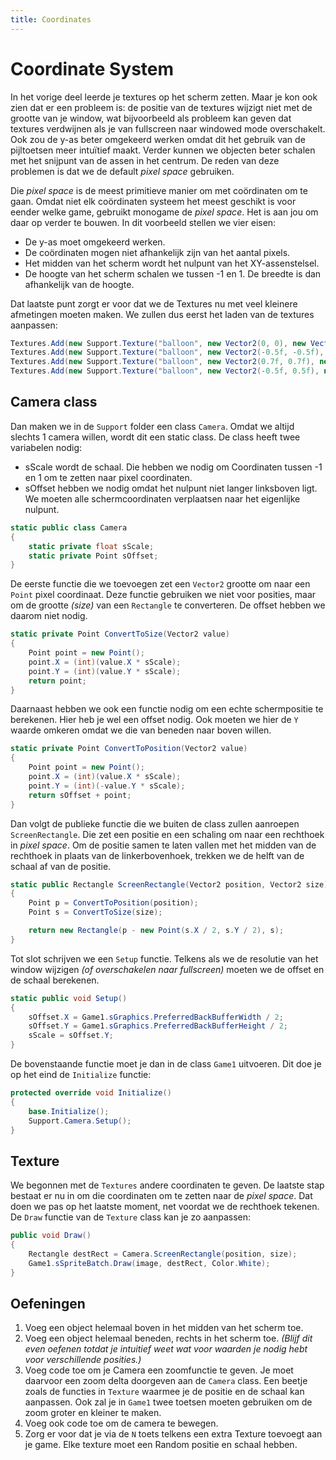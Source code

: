 ```yaml
---
title: Coordinates
---
```



# Coordinate System

In het vorige deel leerde je textures op het scherm zetten. Maar je kon ook zien dat er een probleem is: de positie van de textures wijzigt niet met de grootte van je window, wat bijvoorbeeld als probleem kan geven dat textures verdwijnen als je van fullscreen naar windowed mode overschakelt. Ook zou de y-as beter omgekeerd werken omdat dit het gebruik van de pijltoetsen meer intuïtief maakt. Verder kunnen we objecten beter schalen met het snijpunt van de assen in het centrum. 
De reden van deze problemen is dat we de default _pixel space_ gebruiken.

Die _pixel space_ is de meest primitieve manier om met coördinaten om te gaan. Omdat niet elk coördinaten systeem het meest geschikt is voor eender welke game, gebruikt monogame de _pixel space_. Het is aan jou om daar op verder te bouwen. In dit voorbeeld stellen we vier eisen:
- De y-as moet omgekeerd werken.
- De coördinaten mogen niet afhankelijk zijn van het aantal pixels.
- Het midden van het scherm wordt het nulpunt van het XY-assenstelsel.
- De hoogte van het scherm schalen we tussen -1 en 1. De breedte is dan afhankelijk van de hoogte.

Dat laatste punt zorgt er voor dat we de Textures nu met veel kleinere afmetingen moeten maken.  We zullen dus eerst het laden van de textures aanpassen:

```csharp
Textures.Add(new Support.Texture("balloon", new Vector2(0, 0), new Vector2(0.3f, 0.3f)));
Textures.Add(new Support.Texture("balloon", new Vector2(-0.5f, -0.5f), new Vector2(0.3f, 0.3f)));
Textures.Add(new Support.Texture("balloon", new Vector2(0.7f, 0.7f), new Vector2(0.1f, 0.1f)));
Textures.Add(new Support.Texture("balloon", new Vector2(-0.5f, 0.5f), new Vector2(0.4f, 0.2f)));
```

## Camera class

Dan maken we in de `Support` folder een class `Camera`. Omdat we altijd slechts 1 camera willen, wordt dit een static class. De class heeft twee variabelen nodig:
- sScale wordt de schaal. Die hebben we nodig om Coordinaten tussen -1 en 1 om te zetten naar pixel coordinaten.
- sOffset hebben we nodig omdat het nulpunt niet langer linksboven ligt. We moeten alle schermcoordinaten verplaatsen naar het eigenlijke nulpunt.

```csharp
static public class Camera
{
    static private float sScale;
    static private Point sOffset;
}
```

De eerste functie die we toevoegen zet een `Vector2` grootte om naar een `Point` pixel coordinaat. Deze functie gebruiken we niet voor posities, maar om de grootte _(size)_ van een `Rectangle` te converteren. De offset hebben we daarom niet nodig. 

```csharp
static private Point ConvertToSize(Vector2 value)
{
    Point point = new Point();
    point.X = (int)(value.X * sScale);
    point.Y = (int)(value.Y * sScale);
    return point;
}
```

Daarnaast hebben we ook een functie nodig om een echte schermpositie te berekenen. Hier heb je wel een offset nodig. Ook moeten we hier de `Y` waarde omkeren omdat we die van beneden naar boven willen.

```csharp
static private Point ConvertToPosition(Vector2 value)
{
    Point point = new Point();
    point.X = (int)(value.X * sScale);
    point.Y = (int)(-value.Y * sScale);
    return sOffset + point;
}
```

Dan volgt de publieke functie die we buiten de class zullen aanroepen `ScreenRectangle`. Die zet een positie en een schaling om naar een rechthoek in _pixel space_. Om de positie samen te laten vallen met het midden van de rechthoek in plaats van de linkerbovenhoek, trekken we de helft van de schaal af van de positie.

```csharp
static public Rectangle ScreenRectangle(Vector2 position, Vector2 size)
{
    Point p = ConvertToPosition(position);
    Point s = ConvertToSize(size);

    return new Rectangle(p - new Point(s.X / 2, s.Y / 2), s);
}
```

Tot slot schrijven we een `Setup` functie. Telkens als we de resolutie van het window wijzigen _(of overschakelen naar fullscreen)_ moeten we de offset en de schaal berekenen.

```csharp
static public void Setup()
{
    sOffset.X = Game1.sGraphics.PreferredBackBufferWidth / 2;
    sOffset.Y = Game1.sGraphics.PreferredBackBufferHeight / 2;
    sScale = sOffset.Y;
}
```

De bovenstaande functie moet je dan in de class `Game1` uitvoeren. Dit doe je op het eind de `Initialize` functie:

```csharp
protected override void Initialize()
{
    base.Initialize();
    Support.Camera.Setup();
}
```

## Texture
We begonnen met de `Textures` andere coordinaten te geven. De laatste stap bestaat er nu in om die coordinaten om te zetten naar de _pixel space_. Dat doen we pas op het laatste moment, net voordat we de rechthoek tekenen. De `Draw` functie van de  `Texture` class kan je zo aanpassen:

```csharp
public void Draw()
{
    Rectangle destRect = Camera.ScreenRectangle(position, size);
    Game1.sSpriteBatch.Draw(image, destRect, Color.White);
}
```

## Oefeningen
1. Voeg een object helemaal boven in het midden van het scherm toe.
2. Voeg een object helemaal beneden, rechts in het scherm toe. _(Blijf dit even oefenen totdat je intuitief weet wat voor waarden je nodig hebt voor verschillende posities.)_
3. Voeg code toe om je Camera een zoomfunctie te geven. Je moet daarvoor een zoom delta doorgeven aan de `Camera` class. Een beetje zoals de functies in `Texture` waarmee je de positie en de schaal kan aanpassen. Ook zal je in `Game1` twee toetsen moeten gebruiken om de zoom groter en kleiner te maken.
4. Voeg ook code toe om de camera te bewegen.
5. Zorg er voor dat je via de `N` toets telkens een extra Texture toevoegt aan je game. Elke texture moet een Random positie en schaal hebben.